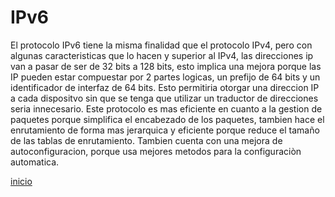 # IPv6

El protocolo IPv6 tiene la misma finalidad que el protocolo IPv4, pero con algunas caracteristicas que lo hacen y superior al IPv4, las direcciones ip van a pasar de ser de 32 bits a 128 bits, esto implica una mejora porque las IP pueden estar compuestar por 2 partes logicas, un prefijo de 64 bits y un identificador de interfaz de 64 bits. Esto permitiria otorgar una direccion IP a cada dispositvo sin que se tenga que utilizar un traductor de direcciones seria innecesario.
  Este protocolo es mas eficiente en cuanto a la gestion de paquetes porque simplifica el encabezado de los paquetes, tambien hace el enrutamiento de forma mas jerarquica y eficiente porque reduce el tamaño de las tablas de enrutamiento. Tambien cuenta con una mejora de autoconfiguracion, porque usa mejores metodos para la configuraciòn automatica.
  
[inicio](README.md)

